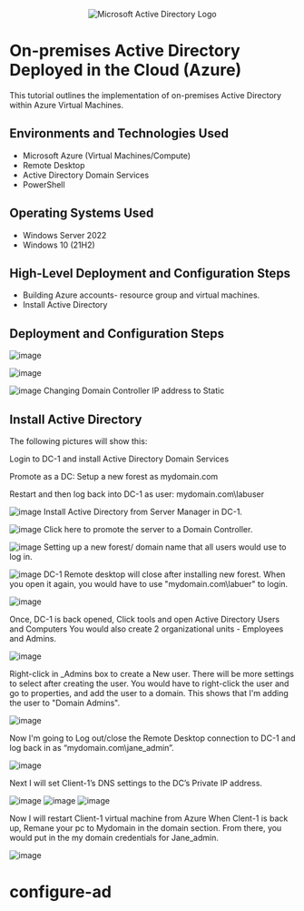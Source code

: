 <p align="center">
<img src="https://i.imgur.com/pU5A58S.png" alt="Microsoft Active Directory Logo"/>
</p>

<h1>On-premises Active Directory Deployed in the Cloud (Azure)</h1>
This tutorial outlines the implementation of on-premises Active Directory within Azure Virtual Machines.<br />



<h2>Environments and Technologies Used</h2>

- Microsoft Azure (Virtual Machines/Compute)
- Remote Desktop
- Active Directory Domain Services
- PowerShell

<h2>Operating Systems Used </h2>

- Windows Server 2022
- Windows 10 (21H2)

<h2>High-Level Deployment and Configuration Steps</h2>

- Building Azure accounts- resource group and virtual machines.
- Install Active Directory


<h2>Deployment and Configuration Steps</h2>


![image](https://github.com/cblack5880/configure-ad/assets/138612466/f0059d2d-562c-4c13-86d3-904acb93c816)

![image](https://github.com/cblack5880/configure-ad/assets/138612466/84bb0584-2a80-46c2-9517-7dd442220fbc)

![image](https://github.com/cblack5880/configure-ad/assets/138612466/f8057fef-a6db-46ef-a1d0-bdf282e7e0c4)
Changing Domain Controller IP address to Static


<h2>Install Active Directory</h2>

The following pictures will show this:

Login to DC-1 and install Active Directory Domain Services

Promote as a DC: Setup a new forest as mydomain.com

Restart and then log back into DC-1 as user: mydomain.com\labuser

![image](https://github.com/cblack5880/configure-ad/assets/138612466/e7b0fbab-fdb1-445e-87e4-f4c329cfd35f)
Install Active Directory from Server Manager in DC-1.

![image](https://github.com/cblack5880/configure-ad/assets/138612466/b82c4cb3-21dd-44e8-b7bc-8d9941ebe22a)
Click here to promote the server to a Domain Controller.

![image](https://github.com/cblack5880/configure-ad/assets/138612466/b0f64109-2def-465d-bb41-0ad3126e09c5)
Setting up a new forest/ domain name that all users would use to log in.

![image](https://github.com/cblack5880/configure-ad/assets/138612466/3ea721ff-8467-4333-bc7b-84c03abe7294)
DC-1 Remote desktop will close after installing new forest. When you open it again, you would have to use "mydomain.com\labuer" to login.

![image](https://github.com/cblack5880/configure-ad/assets/138612466/78261750-4547-47f7-bba0-32786acf33f8)

Once, DC-1 is back opened, Click tools and open Active Directory Users and Computers
You would also create 2 organizational units - Employees and Admins.

![image](https://github.com/cblack5880/configure-ad/assets/138612466/2498fe3f-7d7e-499a-8a6f-bf1b0109ae75)

Right-click in _Admins box to create a New user. There will be more settings to select after creating the user.
You would have to right-click the user and go to properties, and add the user to a domain. This shows that I'm adding the user to "Domain Admins". 

![image](https://github.com/cblack5880/configure-ad/assets/138612466/2e6f8ef0-a960-407e-b1da-d13b398ded5d)

Now I'm going to Log out/close the Remote Desktop connection to DC-1 and log back in as “mydomain.com\jane_admin”.

![image](https://github.com/cblack5880/configure-ad/assets/138612466/7318cbda-4dab-4fd5-b3cc-cf807eebe53b)

Next I will set Client-1’s DNS settings to the DC’s Private IP address.

![image](https://github.com/cblack5880/configure-ad/assets/138612466/cca88262-b560-4e50-a5fe-bb40ae6e8950)
![image](https://github.com/cblack5880/configure-ad/assets/138612466/a1a64c89-4969-4817-b911-ff5d79a497d8)
![image](https://github.com/cblack5880/configure-ad/assets/138612466/61e91a11-a870-4951-8e7c-770cd2bf68e4)

Now I will restart  Client-1 virtual machine from Azure
When Clent-1 is back up, Remane your pc to Mydomain in the domain section. From there, you would put in the my domain credentials for Jane_admin. 

![image](https://github.com/cblack5880/configure-ad/assets/138612466/3a25afe7-add6-4925-8746-db85d8db74a4)


# configure-ad

